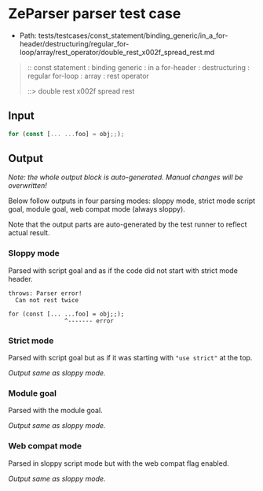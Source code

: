 # ZeParser parser test case

- Path: tests/testcases/const_statement/binding_generic/in_a_for-header/destructuring/regular_for-loop/array/rest_operator/double_rest_x002f_spread_rest.md

> :: const statement : binding generic : in a for-header : destructuring : regular for-loop : array : rest operator
>
> ::> double rest x002f spread rest

## Input

`````js
for (const [... ...foo] = obj;;);
`````

## Output

_Note: the whole output block is auto-generated. Manual changes will be overwritten!_

Below follow outputs in four parsing modes: sloppy mode, strict mode script goal, module goal, web compat mode (always sloppy).

Note that the output parts are auto-generated by the test runner to reflect actual result.

### Sloppy mode

Parsed with script goal and as if the code did not start with strict mode header.

`````
throws: Parser error!
  Can not rest twice

for (const [... ...foo] = obj;;);
                ^------- error
`````

### Strict mode

Parsed with script goal but as if it was starting with `"use strict"` at the top.

_Output same as sloppy mode._

### Module goal

Parsed with the module goal.

_Output same as sloppy mode._

### Web compat mode

Parsed in sloppy script mode but with the web compat flag enabled.

_Output same as sloppy mode._
